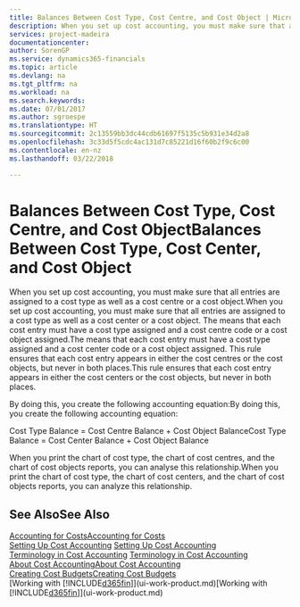 ```yaml
---
title: Balances Between Cost Type, Cost Centre, and Cost Object | Microsoft Docs
description: When you set up cost accounting, you must make sure that all entries are assigned to a cost type as well as a cost centre or a cost object. The means that each cost entry must have a cost type assigned and a cost centre code or a cost object assigned. This rule ensures that each cost entry appears in either the cost centres or the cost objects, but never in both places.
services: project-madeira
documentationcenter: 
author: SorenGP
ms.service: dynamics365-financials
ms.topic: article
ms.devlang: na
ms.tgt_pltfrm: na
ms.workload: na
ms.search.keywords: 
ms.date: 07/01/2017
ms.author: sgroespe
ms.translationtype: HT
ms.sourcegitcommit: 2c13559bb3dc44cdb61697f5135c5b931e34d2a8
ms.openlocfilehash: 3c33d5f5cdc4ac131d7c85221d16f60b2f9c6c00
ms.contentlocale: en-nz
ms.lasthandoff: 03/22/2018

---
```

# <a name="balances-between-cost-type-cost-center-and-cost-object"></a><span data-ttu-id="3cde5-105">Balances Between Cost Type, Cost Centre, and Cost Object</span><span class="sxs-lookup"><span data-stu-id="3cde5-105">Balances Between Cost Type, Cost Center, and Cost Object</span></span>
<span data-ttu-id="3cde5-106">When you set up cost accounting, you must make sure that all entries are assigned to a cost type as well as a cost centre or a cost object.</span><span class="sxs-lookup"><span data-stu-id="3cde5-106">When you set up cost accounting, you must make sure that all entries are assigned to a cost type as well as a cost center or a cost object.</span></span> <span data-ttu-id="3cde5-107">The means that each cost entry must have a cost type assigned and a cost centre code or a cost object assigned.</span><span class="sxs-lookup"><span data-stu-id="3cde5-107">The means that each cost entry must have a cost type assigned and a cost center code or a cost object assigned.</span></span> <span data-ttu-id="3cde5-108">This rule ensures that each cost entry appears in either the cost centres or the cost objects, but never in both places.</span><span class="sxs-lookup"><span data-stu-id="3cde5-108">This rule ensures that each cost entry appears in either the cost centers or the cost objects, but never in both places.</span></span>  

 <span data-ttu-id="3cde5-109">By doing this, you create the following accounting equation:</span><span class="sxs-lookup"><span data-stu-id="3cde5-109">By doing this, you create the following accounting equation:</span></span>  

 <span data-ttu-id="3cde5-110">Cost Type Balance = Cost Centre Balance + Cost Object Balance</span><span class="sxs-lookup"><span data-stu-id="3cde5-110">Cost Type Balance = Cost Center Balance + Cost Object Balance</span></span>  

 <span data-ttu-id="3cde5-111">When you print the chart of cost type, the chart of cost centres, and the chart of cost objects reports, you can analyse this relationship.</span><span class="sxs-lookup"><span data-stu-id="3cde5-111">When you print the chart of cost type, the chart of cost centers, and the chart of cost objects reports, you can analyze this relationship.</span></span>  

## <a name="see-also"></a><span data-ttu-id="3cde5-112">See Also</span><span class="sxs-lookup"><span data-stu-id="3cde5-112">See Also</span></span>  
[<span data-ttu-id="3cde5-113">Accounting for Costs</span><span class="sxs-lookup"><span data-stu-id="3cde5-113">Accounting for Costs</span></span>](finance-manage-cost-accounting.md)  
 <span data-ttu-id="3cde5-114">[Setting Up Cost Accounting](finance-set-up-cost-accounting.md) </span><span class="sxs-lookup"><span data-stu-id="3cde5-114">[Setting Up Cost Accounting](finance-set-up-cost-accounting.md) </span></span>  
 <span data-ttu-id="3cde5-115">[Terminology in Cost Accounting](finance-terminology-in-cost-accounting.md) </span><span class="sxs-lookup"><span data-stu-id="3cde5-115">[Terminology in Cost Accounting](finance-terminology-in-cost-accounting.md) </span></span>  
 [<span data-ttu-id="3cde5-116">About Cost Accounting</span><span class="sxs-lookup"><span data-stu-id="3cde5-116">About Cost Accounting</span></span>](finance-about-cost-accounting.md)  
 [<span data-ttu-id="3cde5-117">Creating Cost Budgets</span><span class="sxs-lookup"><span data-stu-id="3cde5-117">Creating Cost Budgets</span></span>](finance-create-cost-budgets.md)  
 <span data-ttu-id="3cde5-118">[Working with [!INCLUDE[d365fin](includes/d365fin_md.md)]](ui-work-product.md)</span><span class="sxs-lookup"><span data-stu-id="3cde5-118">[Working with [!INCLUDE[d365fin](includes/d365fin_md.md)]](ui-work-product.md)</span></span>

